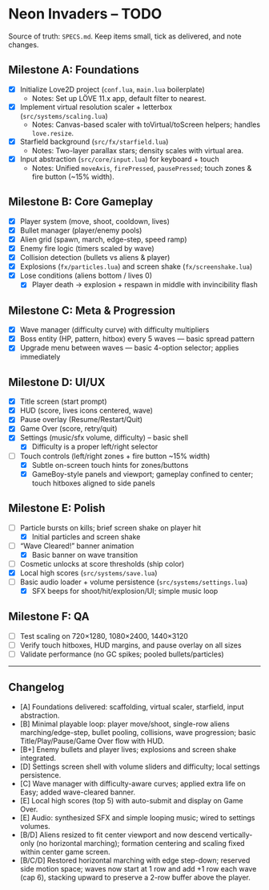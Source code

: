# Neon Invaders – TODO

Source of truth: `SPECS.md`. Keep items small, tick as delivered, and note changes.

## Milestone A: Foundations
- [x] Initialize Love2D project (`conf.lua`, `main.lua` boilerplate)
  - Notes: Set up LÖVE 11.x app, default filter to nearest.
- [x] Implement virtual resolution scaler + letterbox (`src/systems/scaling.lua`)
  - Notes: Canvas-based scaler with toVirtual/toScreen helpers; handles `love.resize`.
- [x] Starfield background (`src/fx/starfield.lua`)
  - Notes: Two-layer parallax stars; density scales with virtual area.
- [x] Input abstraction (`src/core/input.lua`) for keyboard + touch
  - Notes: Unified `moveAxis`, `firePressed`, `pausePressed`; touch zones & fire button (~15% width).

## Milestone B: Core Gameplay
- [x] Player system (move, shoot, cooldown, lives)
- [x] Bullet manager (player/enemy pools)
- [x] Alien grid (spawn, march, edge-step, speed ramp)
- [x] Enemy fire logic (timers scaled by wave)
- [x] Collision detection (bullets vs aliens & player)
- [x] Explosions (`fx/particles.lua`) and screen shake (`fx/screenshake.lua`)
- [x] Lose conditions (aliens bottom / lives 0)
  - [x] Player death -> explosion + respawn in middle with invincibility flash

## Milestone C: Meta & Progression
- [x] Wave manager (difficulty curve) with difficulty multipliers
- [x] Boss entity (HP, pattern, hitbox) every 5 waves — basic spread pattern
- [x] Upgrade menu between waves — basic 4-option selector; applies immediately

## Milestone D: UI/UX
- [x] Title screen (start prompt)
- [x] HUD (score, lives icons centered, wave)
- [x] Pause overlay (Resume/Restart/Quit)
- [x] Game Over (score, retry/quit)
- [x] Settings (music/sfx volume, difficulty) – basic shell
  - [x] Difficulty is a proper left/right selector
- [ ] Touch controls (left/right zones + fire button ~15% width)
  - [x] Subtle on-screen touch hints for zones/buttons
  - [x] GameBoy-style panels and viewport; gameplay confined to center; touch hitboxes aligned to side panels

## Milestone E: Polish
- [ ] Particle bursts on kills; brief screen shake on player hit
  - [x] Initial particles and screen shake
- [ ] “Wave Cleared!” banner animation
  - [x] Basic banner on wave transition
- [ ] Cosmetic unlocks at score thresholds (ship color)
 - [x] Local high scores (`src/systems/save.lua`)
- [ ] Basic audio loader + volume persistence (`src/systems/settings.lua`)
  - [x] SFX beeps for shoot/hit/explosion/UI; simple music loop

## Milestone F: QA
- [ ] Test scaling on 720×1280, 1080×2400, 1440×3120
- [ ] Verify touch hitboxes, HUD margins, and pause overlay on all sizes
- [ ] Validate performance (no GC spikes; pooled bullets/particles)

---

## Changelog
- [A] Foundations delivered: scaffolding, virtual scaler, starfield, input abstraction.
- [B] Minimal playable loop: player move/shoot, single-row aliens marching/edge-step, bullet pooling, collisions, wave progression; basic Title/Play/Pause/Game Over flow with HUD.
- [B+] Enemy bullets and player lives; explosions and screen shake integrated.
- [D] Settings screen shell with volume sliders and difficulty; local settings persistence.
- [C] Wave manager with difficulty-aware curves; applied extra life on Easy; added wave-cleared banner.
- [E] Local high scores (top 5) with auto-submit and display on Game Over.
- [E] Audio: synthesized SFX and simple looping music; wired to settings volumes.
- [B/D] Aliens resized to fit center viewport and now descend vertically-only (no horizontal marching); formation centering and scaling fixed within center game screen.
- [B/C/D] Restored horizontal marching with edge step-down; reserved side motion space; waves now start at 1 row and add +1 row each wave (cap 6), stacking upward to preserve a 2-row buffer above the player.
